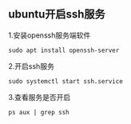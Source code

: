 
## ubuntu开启ssh服务
1.安装openssh服务端软件
```
sudo apt install openssh-server
```

2.开启ssh服务
```
sudo systemctl start ssh.service
```

3.查看服务是否开启
```
ps aux | grep ssh
```